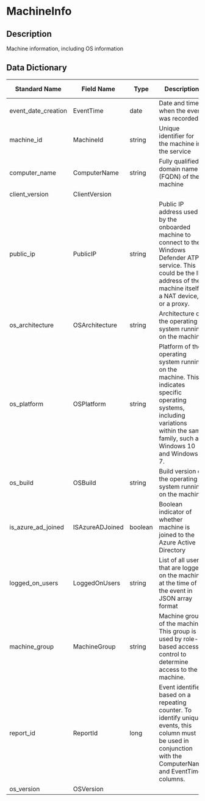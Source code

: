 # MachineInfo

## Description
Machine information, including OS information

## Data Dictionary
|Standard Name|Field Name|Type|Description|Sample Value|
|---|---|---|---|---|
|event_date_creation|EventTime|date|Date and time when the event was recorded||
|machine_id|MachineId|string|Unique identifier for the machine in the service||
|computer_name|ComputerName|string|Fully qualified domain name (FQDN) of the machine||
|client_version|ClientVersion||||
|public_ip|PublicIP|string|Public IP address used by the onboarded machine to connect to the Windows Defender ATP service. This could be the IP address of the machine itself, a NAT device, or a proxy.||
|os_architecture|OSArchitecture|string|Architecture of the operating system running on the machine||
|os_platform|OSPlatform|string|Platform of the operating system running on the machine. This indicates specific operating systems, including variations within the same family, such as Windows 10 and Windows 7.||
|os_build|OSBuild|string|Build version of the operating system running on the machine||
|is_azure_ad_joined|ISAzureADJoined|boolean|Boolean indicator of whether machine is joined to the Azure Active Directory||
|logged_on_users|LoggedOnUsers|string|List of all users that are logged on the machine at the time of the event in JSON array format||
|machine_group|MachineGroup|string|Machine group of the machine. This group is used by role-based access control to determine access to the machine.||
|report_id|ReportId|long|Event identifier based on a repeating counter. To identify unique events, this column must be used in conjunction with the ComputerName and EventTime columns.||
|os_version|OSVersion||||
